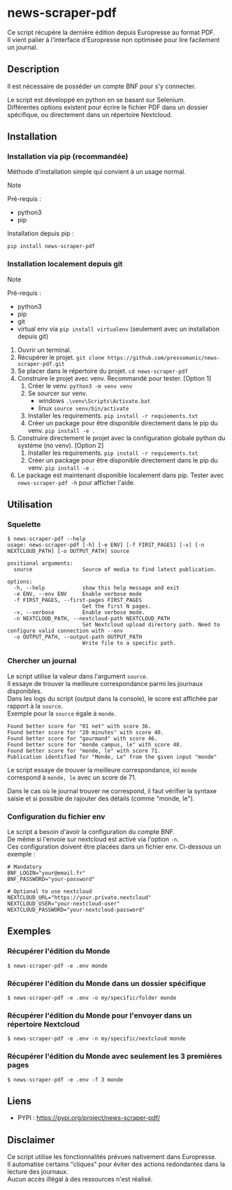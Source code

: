 # news-scraper-pdf

Ce script récupère la dernière édition depuis Europresse au format PDF.  
Il vient palier à l'interface d'Europresse non optimisée pour lire facilement un journal.

## Description

Il est nécessaire de posséder un compte BNF pour s'y connecter.  

Le script est développé en python en se basant sur Selenium.  
Différentes options existent pour écrire le fichier PDF dans un dossier spécifique, ou directement dans un répertoire Nextcloud.

## Installation

### Installation via pip (recommandée)

Méthode d'installation simple qui convient à un usage normal.

> [!NOTE]
> Pré-requis :
> * python3
> * pip

Installation depuis pip :
```shell
pip install news-scraper-pdf
```

### Installation localement depuis git 

> [!NOTE]
> Pré-requis :
> * python3
> * pip
> * git
> * virtual env via `pip install virtualenv` (seulement avec un installation depuis git)

1. Ouvrir un terminal.
2. Récupérer le projet. `git clone https://github.com/pressomanic/news-scraper-pdf.git`
3. Se placer dans le répertoire du projet. `cd news-scraper-pdf`
4. Construire le projet avec venv. Recommandé pour tester. [Option 1]
   1. Créer le venv. `python3 -m venv venv`
   2. Se sourcer sur venv. 
      * windows `.\venv\Scripts\Activate.bat`
      * linux `source venv/bin/activate`
   3. Installer les requirements. `pip install -r requiements.txt`
   4. Créer un package pour être disponible directement dans le pip du venv. `pip install -e . ` 
5. Construire directement le projet avec la configuration globale python du système (no venv). [Option 2]
   1. Installer les requirements. `pip install -r requiements.txt`
   2. Créer un package pour être disponible directement dans le pip du venv. `pip install -e . ` 
6. Le package est maintenant disponible localement dans pip. Tester avec `news-scraper-pdf -h` pour afficher l'aide.




## Utilisation

### Squelette
```shell
$ news-scraper-pdf --help                
usage: news-scraper-pdf [-h] [-e ENV] [-f FIRST_PAGES] [-v] [-n NEXTCLOUD_PATH] [-o OUTPUT_PATH] source

positional arguments:
  source                Source of media to find latest publication.

options:
  -h, --help            show this help message and exit
  -e ENV, --env ENV     Enable verbose mode
  -f FIRST_PAGES, --first-pages FIRST_PAGES
                        Get the first N pages.
  -v, --verbose         Enable verbose mode.
  -n NEXTCLOUD_PATH, --nextcloud-path NEXTCLOUD_PATH
                        Set Nextcloud upload directory path. Need to configure valid connection with --env
  -o OUTPUT_PATH, --output-path OUTPUT_PATH
                        Write file to a specific path.
```

### Chercher un journal
Le script utilise la valeur dans l'argument `source`.  
Il essaye de trouver la meilleure correspondance parmi les journaux disponibles.  
Dans les logs du script (output dans la console), le score est affichée par rapport à la `source`.  
Exemple pour la `source` égale à `monde`. 
```text
Found better score for "01 net" with score 36.
Found better score for "20 minutes" with score 40.
Found better score for "gourmand" with score 46.
Found better score for "monde campus, le" with score 48.
Found better score for "monde, le" with score 71.
Publication identified for "Monde, Le" from the given input "monde"
```
Le script essaye de trouver la meilleure correspondance, ici `monde` correspond à `monde, le` avec un score de 71.  

Dans le cas où le journal trouver ne correspond, il faut vérifier la syntaxe saisie et si possible de rajouter des détails (comme "monde, le").

### Configuration du fichier env
Le script a besoin d'avoir la configuration du compte BNF.  
De même si l'envoie sur nextcloud est activé via l'option `-n`.  
Ces configuration doivent être placées dans un fichier env. Ci-dessous un exemple :
```text
# Mandatory 
BNF_LOGIN="your@email.fr"
BNF_PASSWORD="your-password"

# Optional to use nextcloud
NEXTCLOUD_URL="https://your.private.nextcloud"
NEXTCLOUD_USER="your-nextcloud-user"
NEXTCLOUD_PASSWORD="your-nextcloud-password"
```


## Exemples

### Récupérer l'édition du Monde
```shell
$ news-scraper-pdf -e .env monde
```

### Récupérer l'édition du Monde dans un dossier spécifique
```shell
$ news-scraper-pdf -e .env -o my/specific/folder monde
```

### Récupérer l'édition du Monde pour l'envoyer dans un répertoire Nextcloud
```shell
$ news-scraper-pdf -e .env -n my/specific/nextcloud monde
```

### Récupérer l'édition du Monde avec seulement les 3 premières pages
```shell
$ news-scraper-pdf -e .env -f 3 monde
```

## Liens
* PYPI : https://pypi.org/project/news-scraper-pdf/

## Disclaimer

Ce script utilise les fonctionnalités prévues nativement dans Europresse.  
Il automatise certains "cliques" pour éviter des actions redondantes dans la lecture des journaux.  
Aucun accès illégal à des ressources n'est réalisé. 